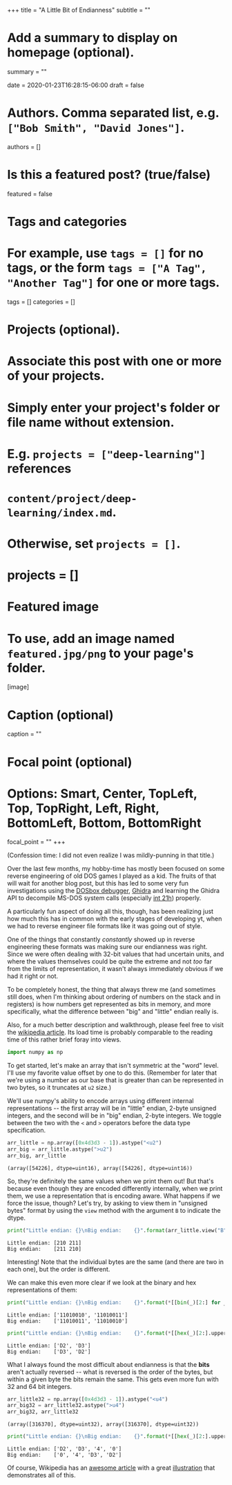 +++
title = "A Little Bit of Endianness"
subtitle = ""

# Add a summary to display on homepage (optional).
summary = ""

date = 2020-01-23T16:28:15-06:00
draft = false

# Authors. Comma separated list, e.g. `["Bob Smith", "David Jones"]`.
authors = []

# Is this a featured post? (true/false)
featured = false

# Tags and categories
# For example, use `tags = []` for no tags, or the form `tags = ["A Tag", "Another Tag"]` for one or more tags.
tags = []
categories = []

# Projects (optional).
#   Associate this post with one or more of your projects.
#   Simply enter your project's folder or file name without extension.
#   E.g. `projects = ["deep-learning"]` references 
#   `content/project/deep-learning/index.md`.
#   Otherwise, set `projects = []`.
# projects = []

# Featured image
# To use, add an image named `featured.jpg/png` to your page's folder. 
[image]
  # Caption (optional)
  caption = ""

  # Focal point (optional)
  # Options: Smart, Center, TopLeft, Top, TopRight, Left, Right, BottomLeft, Bottom, BottomRight
  focal_point = ""
+++

(Confession time: I did not even realize I was mildly-punning in that title.)

Over the last few months, my hobby-time has mostly been focused on some reverse engineering of old DOS games I played as a kid.  The fruits of that will wait for another blog post, but this has led to some very fun investigations using the [DOSbox debugger](https://www.vogons.org/viewtopic.php?t=3944), [Ghidra](http://ghidra-sre.org/) and learning the Ghidra API to decompile MS-DOS system calls (especially [int 21h](http://bbc.nvg.org/doc/Master%20512%20Technical%20Guide/m512techb_int21.htm)) properly.

A particularly fun aspect of doing all this, though, has been realizing just how much this has in common with the early stages of developing yt, when we had to reverse engineer file formats like it was going out of style.

One of the things that constantly *constantly* showed up in reverse engineering these formats was making sure our endianness was right.  Since we were often dealing with 32-bit values that had uncertain units, and where the values themselves could be quite the extreme and not *too* far from the limits of representation, it wasn't always immediately obvious if we had it right or not.

To be completely honest, the thing that always threw me (and sometimes still does, when I'm thinking about ordering of numbers on the stack and in registers) is how numbers get represented as bits in memory, and more specifically, what the difference between "big" and "little" endian really is.

Also, for a much better description and walkthrough, please feel free to visit the [wikipedia article](https://en.wikipedia.org/wiki/Endianness).  Its load time is probably comparable to the reading time of this rather brief foray into views.


```python
import numpy as np
```

To get started, let's make an array that isn't symmetric at the "word" level.  I'll use my favorite value offset by one to do this.  (Remember for later that we're using a number as our base that is greater than can be represented in two bytes, so it truncates at `u2` size.)

We'll use numpy's ability to encode arrays using different internal representations -- the first array will be in "little" endian, 2-byte unsigned integers, and the second will be in "big" endian, 2-byte integers.  We toggle between the two with the `<` and `>` operators before the data type specification.


```python
arr_little = np.array([0x4d3d3 - 1]).astype("<u2")
arr_big = arr_little.astype(">u2")
arr_big, arr_little
```




    (array([54226], dtype=uint16), array([54226], dtype=uint16))



So, they're definitely the same values when we print them out!  But that's because even though they are encoded differently internally, when we print them, we use a representation that is encoding aware.  What happens if we force the issue, though?  Let's try, by asking to view them in "unsigned bytes" format by using the `view` method with the argument `B` to indicate the dtype.


```python
print("Little endian: {}\nBig endian:    {}".format(arr_little.view("B"), arr_big.view("B")))
```

    Little endian: [210 211]
    Big endian:    [211 210]


Interesting!  Note that the individual bytes are the same (and there are two in each one), but the order is different.

We can make this even more clear if we look at the binary and hex representations of them:


```python
print("Little endian: {}\nBig endian:    {}".format(*[[bin(_)[2:] for _ in arr.view("B")] for arr in (arr_little, arr_big)]))
```

    Little endian: ['11010010', '11010011']
    Big endian:    ['11010011', '11010010']



```python
print("Little endian: {}\nBig endian:    {}".format(*[[hex(_)[2:].upper() for _ in arr.view("B")] for arr in (arr_little, arr_big)]))
```

    Little endian: ['D2', 'D3']
    Big endian:    ['D3', 'D2']


What I always found the most difficult about endianness is that the **bits** aren't actually reversed -- what is reversed is the order of the bytes, but within a given byte the bits remain the same.  This gets even more fun with 32 and 64 bit integers.


```python
arr_little32 = np.array([0x4d3d3 - 1]).astype("<u4")
arr_big32 = arr_little32.astype(">u4")
arr_big32, arr_little32
```




    (array([316370], dtype=uint32), array([316370], dtype=uint32))




```python
print("Little endian: {}\nBig endian:    {}".format(*[[hex(_)[2:].upper() for _ in arr.view("B")] for arr in (arr_little32, arr_big32)]))
```

    Little endian: ['D2', 'D3', '4', '0']
    Big endian:    ['0', '4', 'D3', 'D2']


Of course, Wikipedia has an [awesome article](https://en.wikipedia.org/wiki/Endianness) with a great [illustration](https://en.wikipedia.org/wiki/Endianness#Illustration) that demonstrates all of this.
